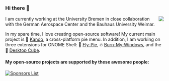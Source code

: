 ### Hi there 👋

<picture>
  <source
    srcset="https://github-readme-stats.vercel.app/api?username=schneegans&show_icons=true&rank_icon=percentile&hide=contribs&card_width=200&hide_title=true&theme=github_dark_dimmed"
    media="(prefers-color-scheme: dark)"
  />
  <img align="right" src="https://github-readme-stats.vercel.app/api?username=schneegans&show_icons=true&rank_icon=percentile&hide=contribs&card_width=200&hide_title=true" />
</picture>


I am currently working at the University Bremen in close collaboration with the German Aerospace Center and the Bauhaus University Weimar.

In my spare time, I love creating open-source software! My current main project is 🥧 [Kando](https://github.com/kando-menu/kando), a cross-platform pie menu. In addition, I am working on three extensions for GNOME Shell: 🥧 [Fly-Pie](https://github.com/Schneegans/Fly-Pie/), 🔥 [Burn-My-Windows](https://github.com/Schneegans/Burn-My-Windows/), and the 🧊 [Desktop Cube](https://github.com/Schneegans/Desktop-Cube/).

#### My open-source projects are supported by these awesome people: 

[![Sponsors List](https://schneegans.github.io/sponsors/sponsors_tiny.svg)](https://schneegans.github.io/sponsors/)
